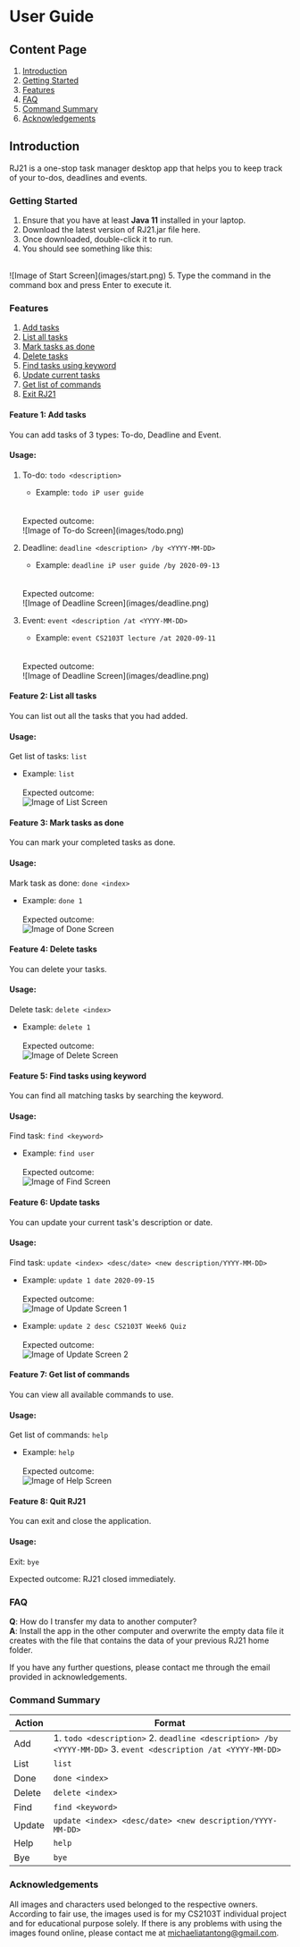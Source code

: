 # User Guide

## Content Page
1. [Introduction](#introduction)
2. [Getting Started](#getting-started)
3. [Features](#features)
4. [FAQ](#faq)
5. [Command Summary](#command-summary)
5. [Acknowledgements](#acknowledgements)

## Introduction
RJ21 is a one-stop task manager desktop app that 
helps you to keep track of your to-dos, deadlines 
and events.

### Getting Started
1. Ensure that you have at least **Java 11** installed in your laptop.
2. Download the latest version of RJ21.jar file here.
3. Once downloaded, double-click it to run.
4. You should see something like this:
<br>
![Image of Start Screen](images/start.png)
5. Type the command in the command box and press Enter to execute it.

### Features
1. [Add tasks](#feature-1-add-tasks)
2. [List all tasks](#feature-2-list-tasks)
3. [Mark tasks as done](#feature-3-mark-tasks)
4. [Delete tasks](#feature-4-delete-tasks)
5. [Find tasks using keyword](#feature-5-find-tasks)
6. [Update current tasks](#feature-6-update-tasks)
7. [Get list of commands](#feature-7-get-commands)
8. [Exit RJ21](#feature-8-exit)

#### Feature 1: Add tasks
You can add tasks of 3 types: To-do, Deadline and Event.

#### Usage:
1. To-do: `todo <description>`
    * Example: `todo iP user guide`
    <br>
    <br>
    Expected outcome:
    <br>
    ![Image of To-do Screen](images/todo.png) 
    <br>
    
2. Deadline: `deadline <description> /by <YYYY-MM-DD>`
    * Example: `deadline iP user guide /by 2020-09-13`
    <br>
    <br>
    Expected outcome:
    <br>
    ![Image of Deadline Screen](images/deadline.png) 
    <br>
  
3. Event: `event <description /at <YYYY-MM-DD>`
    * Example: `event CS2103T lecture /at 2020-09-11`
    <br>
    <br>
    Expected outcome:
    <br>
    ![Image of Deadline Screen](images/deadline.png) 
    <br>
    
#### Feature 2: List all tasks
You can list out all the tasks that you had added.

#### Usage:  
Get list of tasks: `list`
    <br>
   * Example: `list`
    <br>
    <br>
    Expected outcome:
    <br>
    ![Image of List Screen](images/list.png) 
    <br>
    
#### Feature 3: Mark tasks as done
You can mark your completed tasks as done.

#### Usage:  
Mark task as done: `done <index>`
    <br>
   * Example: `done 1`
    <br>
    <br>
    Expected outcome:
    <br>
    ![Image of Done Screen](images/done.png) 
    <br>

#### Feature 4: Delete tasks
You can delete your tasks.

#### Usage:  
Delete task: `delete <index>`
    <br>
   * Example: `delete 1`
    <br>
    <br>
    Expected outcome:
    <br>
    ![Image of Delete Screen](images/delete.png) 
    <br> 
    
#### Feature 5: Find tasks using keyword
You can find all matching tasks by searching the keyword.

#### Usage:  
Find task: `find <keyword>`
    <br>
   * Example: `find user`
    <br>
    <br>
    Expected outcome:
    <br>
    ![Image of Find Screen](images/find.png) 
    <br> 
    
#### Feature 6: Update tasks
You can update your current task's description or date.

#### Usage:  
Find task: `update <index> <desc/date> <new description/YYYY-MM-DD>`
    <br>
   * Example: `update 1 date 2020-09-15`
    <br>
    <br>
    Expected outcome:
    <br>
    ![Image of Update Screen 1](images/update1.png) 
    <br> 
    
   * Example: `update 2 desc CS2103T Week6 Quiz`
    <br>
    <br>
    Expected outcome:
    <br>
    ![Image of Update Screen 2](images/update2.png) 
    <br> 
    
#### Feature 7: Get list of commands
You can view all available commands to use.

#### Usage:  
Get list of commands: `help`
    <br>
   * Example: `help`
    <br>
    <br>
    Expected outcome:
    <br>
    ![Image of Help Screen](images/help.png) 
    <br> 

#### Feature 8: Quit RJ21
You can exit and close the application.

#### Usage: 
Exit: `bye`

Expected outcome: RJ21 closed immediately.

### FAQ
**Q**: How do I transfer my data to another computer?
<br>
**A**: Install the app in the other computer and overwrite 
the empty data file it creates with the file that contains 
the data of your previous RJ21 home folder.

If you have any further questions, please contact me through the email provided in acknowledgements.

### Command Summary
Action | Format
------------ | -------------
Add | 1. `todo <description>` 2. `deadline <description> /by <YYYY-MM-DD>` 3. `event <description /at <YYYY-MM-DD>`
List | `list`
Done | `done <index>`
Delete | `delete <index>`
Find | `find <keyword>`
Update | `update <index> <desc/date> <new description/YYYY-MM-DD>`
Help | `help`
Bye | `bye`

### Acknowledgements
All images and characters used belonged to the respective owners. 
According to fair use, the images used is for my CS2103T individual project 
and for educational purpose solely. If there is any problems with using the
images found online, please contact me at michaeliatantong@gmail.com.
